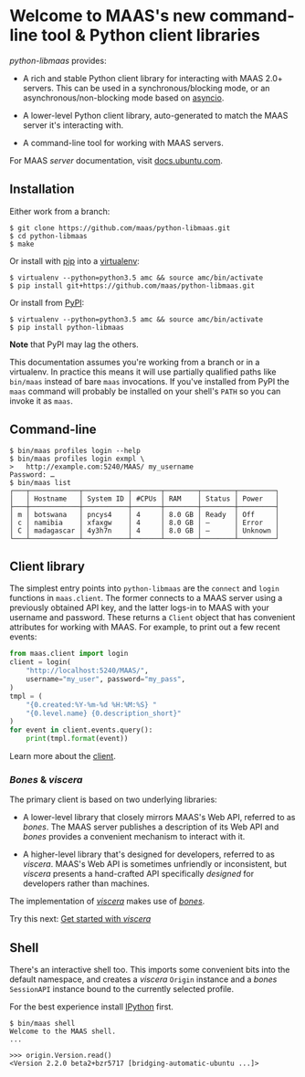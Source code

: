 # Welcome to MAAS's new command-line tool & Python client libraries

_python-libmaas_ provides:

* A rich and stable Python client library for interacting with MAAS 2.0+
  servers. This can be used in a synchronous/blocking mode, or an
  asynchronous/non-blocking mode based on [asyncio][].

* A lower-level Python client library, auto-generated to match the MAAS
  server it's interacting with.

* A command-line tool for working with MAAS servers.

For MAAS _server_ documentation, visit
[docs.ubuntu.com](https://docs.ubuntu.com/maas/).


## Installation

Either work from a branch:

```console
$ git clone https://github.com/maas/python-libmaas.git
$ cd python-libmaas
$ make
```

Or install with [pip](https://pip.pypa.io/) into a
[virtualenv](https://virtualenv.readthedocs.org/):

```console
$ virtualenv --python=python3.5 amc && source amc/bin/activate
$ pip install git+https://github.com/maas/python-libmaas.git
```

Or install from [PyPI](https://pypi.python.org/):

```console
$ virtualenv --python=python3.5 amc && source amc/bin/activate
$ pip install python-libmaas
```

**Note** that PyPI may lag the others.

This documentation assumes you're working from a branch or in a
virtualenv. In practice this means it will use partially qualified paths
like ``bin/maas`` instead of bare ``maas`` invocations. If you've
installed from PyPI the ``maas`` command will probably be installed on
your shell's ``PATH`` so you can invoke it as ``maas``.


## Command-line

```console
$ bin/maas profiles login --help
$ bin/maas profiles login exmpl \
>   http://example.com:5240/MAAS/ my_username
Password: …
$ bin/maas list
┌───┬────────────┬───────────┬───────┬────────┬────────┬─────────┐
│   │ Hostname   │ System ID │ #CPUs │ RAM    │ Status │ Power   │
├───┼────────────┼───────────┼───────┼────────┼────────┼─────────┤
│ m │ botswana   │ pncys4    │ 4     │ 8.0 GB │ Ready  │ Off     │
│ c │ namibia    │ xfaxgw    │ 4     │ 8.0 GB │ —      │ Error   │
│ C │ madagascar │ 4y3h7n    │ 4     │ 8.0 GB │ —      │ Unknown │
└───┴────────────┴───────────┴───────┴────────┴────────┴─────────┘
```


## Client library

The simplest entry points into ``python-libmaas`` are the ``connect``
and ``login`` functions in ``maas.client``. The former connects to a
MAAS server using a previously obtained API key, and the latter logs-in
to MAAS with your username and password. These returns a ``Client``
object that has convenient attributes for working with MAAS. For
example, to print out a few recent events:

```python
from maas.client import login
client = login(
    "http://localhost:5240/MAAS/",
    username="my_user", password="my_pass",
)
tmpl = (
    "{0.created:%Y-%m-%d %H:%M:%S} "
    "{0.level.name} {0.description_short}"
)
for event in client.events.query():
    print(tmpl.format(event))
```

Learn more about the [client](client/index.md).


### _Bones_ & _viscera_

The primary client is based on two underlying libraries:

* A lower-level library that closely mirrors MAAS's Web API, referred to
  as _bones_. The MAAS server publishes a description of its Web API and
  _bones_ provides a convenient mechanism to interact with it.

* A higher-level library that's designed for developers, referred to as
  _viscera_. MAAS's Web API is sometimes unfriendly or inconsistent, but
  _viscera_ presents a hand-crafted API specifically _designed_ for
  developers rather than machines.

The implementation of [_viscera_](viscera/index.md) makes use of
[_bones_](bones/index.md).

Try this next: [Get started with _viscera_](viscera/getting-started.md)


## Shell

There's an interactive shell too. This imports some convenient bits into
the default namespace, and creates a _viscera_ ``Origin`` instance and a
_bones_ ``SessionAPI`` instance bound to the currently selected profile.

For the best experience install [IPython](https://ipython.org/) first.

```console
$ bin/maas shell
Welcome to the MAAS shell.
...
```

```pycon
>>> origin.Version.read()
<Version 2.2.0 beta2+bzr5717 [bridging-automatic-ubuntu ...]>
```


[asyncio]: https://docs.python.org/3/library/asyncio.html
